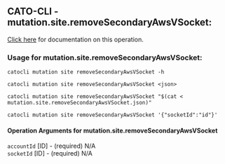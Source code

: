 
## CATO-CLI - mutation.site.removeSecondaryAwsVSocket:
[Click here](https://api.catonetworks.com/documentation/#mutation-mutation.site.removeSecondaryAwsVSocket) for documentation on this operation.

### Usage for mutation.site.removeSecondaryAwsVSocket:

`catocli mutation site removeSecondaryAwsVSocket -h`

`catocli mutation site removeSecondaryAwsVSocket <json>`

`catocli mutation site removeSecondaryAwsVSocket "$(cat < mutation.site.removeSecondaryAwsVSocket.json)"`

`catocli mutation site removeSecondaryAwsVSocket '{"socketId":"id"}'`


#### Operation Arguments for mutation.site.removeSecondaryAwsVSocket ####

`accountId` [ID] - (required) N/A    
`socketId` [ID] - (required) N/A    
